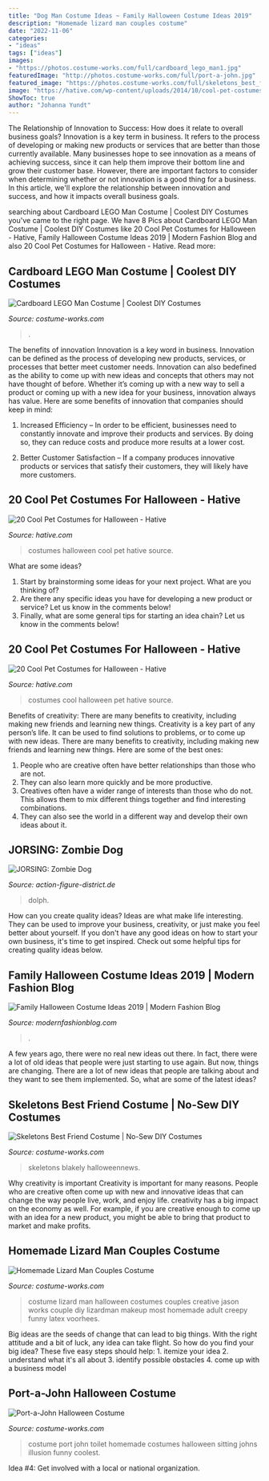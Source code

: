 ```yaml
---
title: "Dog Man Costume Ideas ~ Family Halloween Costume Ideas 2019"
description: "Homemade lizard man couples costume"
date: "2022-11-06"
categories:
- "ideas"
tags: ["ideas"]
images:
- "https://photos.costume-works.com/full/cardboard_lego_man1.jpg"
featuredImage: "http://photos.costume-works.com/full/port-a-john.jpg"
featured_image: "https://photos.costume-works.com/full/skeletons_best_friend.jpg"
image: "https://hative.com/wp-content/uploads/2014/10/cool-pet-costumes/20-cool-pet-costumes.jpg"
ShowToc: true
author: "Johanna Yundt"
---
```



The Relationship of Innovation to Success: How does it relate to overall business goals?
Innovation is a key term in business. It refers to the process of developing or making new products or services that are better than those currently available. Many businesses hope to see innovation as a means of achieving success, since it can help them improve their bottom line and grow their customer base. However, there are important factors to consider when determining whether or not innovation is a good thing for a business. In this article, we'll explore the relationship between innovation and success, and how it impacts overall business goals.

	

		
searching about Cardboard LEGO Man Costume | Coolest DIY Costumes you've came to the right page. We have 8 Pics about Cardboard LEGO Man Costume | Coolest DIY Costumes like 20 Cool Pet Costumes for Halloween - Hative, Family Halloween Costume Ideas 2019 | Modern Fashion Blog and also 20 Cool Pet Costumes for Halloween - Hative. Read more:
		
    
## Cardboard LEGO Man Costume | Coolest DIY Costumes

<img loading=lazy src="https://photos.costume-works.com/full/cardboard_lego_man1.jpg" onerror="this.onerror=null;this.src='https://tse1.mm.bing.net/th?id=OIP.MWexneub6te8zF1F79VWlAHaMr&amp;pid=15.1';" alt="Cardboard LEGO Man Costume | Coolest DIY Costumes">

_Source: costume-works.com_

>. 

	

The benefits of innovation
Innovation is a key word in business. Innovation can be defined as the process of developing new products, services, or processes that better meet customer needs. Innovation can also bedefined as the ability to come up with new ideas and concepts that others may not have thought of before. Whether it’s coming up with a new way to sell a product or coming up with a new idea for your business, innovation always has value. Here are some benefits of innovation that companies should keep in mind: 
1) Increased Efficiency – In order to be efficient, businesses need to constantly innovate and improve their products and services. By doing so, they can reduce costs and produce more results at a lower cost. 

2) Better Customer Satisfaction – If a company produces innovative products or services that satisfy their customers, they will likely have more customers.

    
## 20 Cool Pet Costumes For Halloween - Hative

<img loading=lazy src="https://hative.com/wp-content/uploads/2014/10/cool-pet-costumes/16-cool-pet-costumes.jpg" onerror="this.onerror=null;this.src='https://tse3.mm.bing.net/th?id=OIP.BnyvyYrrNdb3zyCUjGIshAHaJ4&amp;pid=15.1';" alt="20 Cool Pet Costumes for Halloween - Hative">

_Source: hative.com_

>costumes halloween cool pet hative source. 

	

What are some ideas?
1. Start by brainstorming some ideas for your next project. What are you thinking of?
2. Are there any specific ideas you have for developing a new product or service? Let us know in the comments below!
3. Finally, what are some general tips for starting an idea chain? Let us know in the comments below!

    
## 20 Cool Pet Costumes For Halloween - Hative

<img loading=lazy src="https://hative.com/wp-content/uploads/2014/10/cool-pet-costumes/20-cool-pet-costumes.jpg" onerror="this.onerror=null;this.src='https://tse2.mm.bing.net/th?id=OIP.oXYqGrTt_8FhBz_MNQwXvQHaJF&amp;pid=15.1';" alt="20 Cool Pet Costumes for Halloween - Hative">

_Source: hative.com_

>costumes cool halloween pet hative source. 

	

Benefits of creativity: There are many benefits to creativity, including making new friends and learning new things.
Creativity is a key part of any person’s life. It can be used to find solutions to problems, or to come up with new ideas. There are many benefits to creativity, including making new friends and learning new things. Here are some of the best ones: 
1. People who are creative often have better relationships than those who are not.
2. They can also learn more quickly and be more productive.
3. Creatives often have a wider range of interests than those who do not. This allows them to mix different things together and find interesting combinations.
4. They can also see the world in a different way and develop their own ideas about it.

    
## JORSING: Zombie Dog

<img loading=lazy src="https://action-figure-district.de/wp-content/uploads/2017/10/jor-zombie-dog10.jpg" onerror="this.onerror=null;this.src='https://tse1.mm.bing.net/th?id=OIP.dqWQkwJM0OuuusGQUwW2yQHaE8&amp;pid=15.1';" alt="JORSING: Zombie Dog">

_Source: action-figure-district.de_

>dolph. 

	

How can you create quality ideas?
Ideas are what make life interesting. They can be used to improve your business, creativity, or just make you feel better about yourself. If you don't have any good ideas on how to start your own business, it's time to get inspired. Check out some helpful tips for creating quality ideas below.

    
## Family Halloween Costume Ideas 2019 | Modern Fashion Blog

<img loading=lazy src="http://modernfashionblog.com/wp-content/uploads/2019/08/Family-Halloween-Costume-Ideas-2019-10.jpg" onerror="this.onerror=null;this.src='https://tse1.mm.bing.net/th?id=OIP.rUy3aABj0f1ara2KDHt6SAHaMi&amp;pid=15.1';" alt="Family Halloween Costume Ideas 2019 | Modern Fashion Blog">

_Source: modernfashionblog.com_

>. 

	

A few years ago, there were no real new ideas out there. In fact, there were a lot of old ideas that people were just starting to use again. But now, things are changing. There are a lot of new ideas that people are talking about and they want to see them implemented. So, what are some of the latest ideas?

    
## Skeletons Best Friend Costume | No-Sew DIY Costumes

<img loading=lazy src="https://photos.costume-works.com/full/skeletons_best_friend.jpg" onerror="this.onerror=null;this.src='https://tse3.mm.bing.net/th?id=OIP.PU_jijBnPkl53Htgc9kA_QHaMM&amp;pid=15.1';" alt="Skeletons Best Friend Costume | No-Sew DIY Costumes">

_Source: costume-works.com_

>skeletons blakely halloweennews. 

	

Why creativity is important
Creativity is important for many reasons. People who are creative often come up with new and innovative ideas that can change the way people live, work, and enjoy life. creativity has a big impact on the economy as well. For example, if you are creative enough to come up with an idea for a new product, you might be able to bring that product to market and make profits.

    
## Homemade Lizard Man Couples Costume

<img loading=lazy src="https://photos.costume-works.com/full/lizard_man.jpg" onerror="this.onerror=null;this.src='https://tse4.mm.bing.net/th?id=OIP.9in-8nQuKma_CyZ-fdSAbwHaKe&amp;pid=15.1';" alt="Homemade Lizard Man Couples Costume">

_Source: costume-works.com_

>costume lizard man halloween costumes couples creative jason works couple diy lizardman makeup most homemade adult creepy funny latex voorhees. 

	

Big ideas are the seeds of change that can lead to big things. With the right attitude and a bit of luck, any idea can take flight. So how do you find your big idea? These five easy steps should help: 1. itemize your idea 2. understand what it's all about 3. identify possible obstacles 4. come up with a business model 
    
## Port-a-John Halloween Costume

<img loading=lazy src="http://photos.costume-works.com/full/port-a-john.jpg" onerror="this.onerror=null;this.src='https://tse2.mm.bing.net/th?id=OIP.687Iqqw1gcjhZqevsDK9EADhEs&amp;pid=15.1';" alt="Port-a-John Halloween Costume">

_Source: costume-works.com_

>costume port john toilet homemade costumes halloween sitting johns illusion funny coolest. 

	

Idea #4: Get involved with a local or national organization.
 

